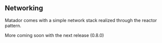 ## Networking

Matador comes with a simple network stack realized through the reactor pattern.

More coming soon with the next release (0.8.0)
